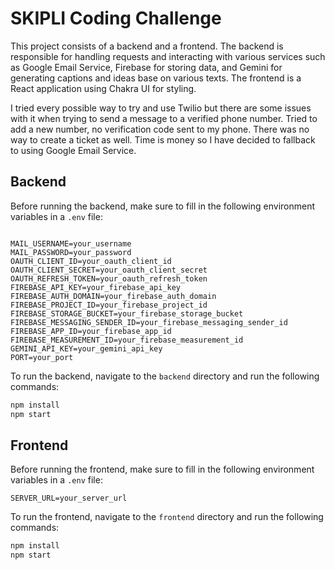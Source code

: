 # SKIPLI Coding Challenge

This project consists of a backend and a frontend. The backend is responsible for handling requests and interacting with various services such as Google Email Service, Firebase for storing data, and Gemini for generating captions and ideas base on various texts. The frontend is a React application using Chakra UI for styling.

I tried every possible way to try and use Twilio but there are some issues with it when trying to send a message to a verified phone number. Tried to add a new number, no verification code sent to my phone. There was no way to create a ticket as well. Time is money so I have decided to fallback to using Google Email Service.

## Backend

Before running the backend, make sure to fill in the following environment variables in a `.env` file:

```

MAIL_USERNAME=your_username
MAIL_PASSWORD=your_password
OAUTH_CLIENT_ID=your_oauth_client_id
OAUTH_CLIENT_SECRET=your_oauth_client_secret
OAUTH_REFRESH_TOKEN=your_oauth_refresh_token
FIREBASE_API_KEY=your_firebase_api_key
FIREBASE_AUTH_DOMAIN=your_firebase_auth_domain
FIREBASE_PROJECT_ID=your_firebase_project_id
FIREBASE_STORAGE_BUCKET=your_firebase_storage_bucket
FIREBASE_MESSAGING_SENDER_ID=your_firebase_messaging_sender_id
FIREBASE_APP_ID=your_firebase_app_id
FIREBASE_MEASUREMENT_ID=your_firebase_measurement_id
GEMINI_API_KEY=your_gemini_api_key
PORT=your_port

```

To run the backend, navigate to the `backend` directory and run the following commands:

```bash
npm install
npm start
```

## Frontend

Before running the frontend, make sure to fill in the following environment variables in a `.env` file:

```
SERVER_URL=your_server_url
```

To run the frontend, navigate to the `frontend` directory and run the following commands:

```bash
npm install
npm start
```
